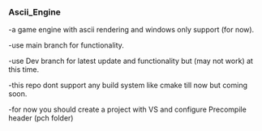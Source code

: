 ### Ascii_Engine

-a game engine with ascii rendering and windows only support (for now).

-use main branch for functionality.

-use Dev branch for latest update and functionality but (may not work) at this time.

-this repo dont support any build system like cmake till now but coming soon.

-for now  you should create a project with VS and configure Precompile header (pch folder)

